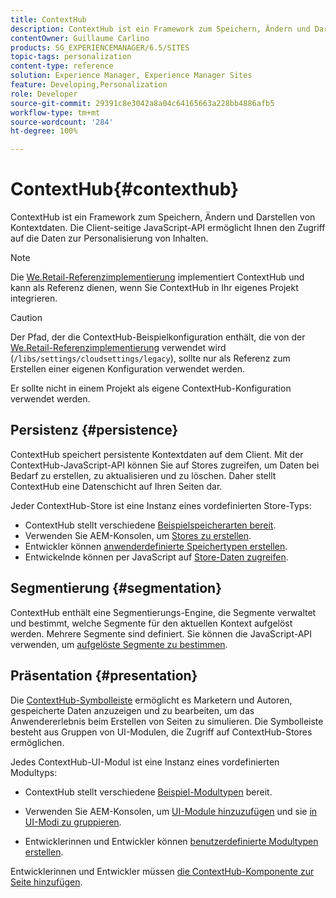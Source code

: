 ```yaml
---
title: ContextHub
description: ContextHub ist ein Framework zum Speichern, Ändern und Darstellen von Kontextdaten
contentOwner: Guillaume Carlino
products: SG_EXPERIENCEMANAGER/6.5/SITES
topic-tags: personalization
content-type: reference
solution: Experience Manager, Experience Manager Sites
feature: Developing,Personalization
role: Developer
source-git-commit: 29391c8e3042a8a04c64165663a228bb4886afb5
workflow-type: tm+mt
source-wordcount: '284'
ht-degree: 100%

---
```


# ContextHub{#contexthub}

ContextHub ist ein Framework zum Speichern, Ändern und Darstellen von Kontextdaten. Die Client-seitige JavaScript-API ermöglicht Ihnen den Zugriff auf die Daten zur Personalisierung von Inhalten.

>[!NOTE]
>
>Die [We.Retail-Referenzimplementierung](/help/sites-developing/we-retail.md) implementiert ContextHub und kann als Referenz dienen, wenn Sie ContextHub in Ihr eigenes Projekt integrieren.

>[!CAUTION]
>
>Der Pfad, der die ContextHub-Beispielkonfiguration enthält, die von der [We.Retail-Referenzimplementierung](/help/sites-developing/we-retail.md) verwendet wird (`/libs/settings/cloudsettings/legacy`), sollte nur als Referenz zum Erstellen einer eigenen Konfiguration verwendet werden.
>
>Er sollte nicht in einem Projekt als eigene ContextHub-Konfiguration verwendet werden.

## Persistenz {#persistence}

ContextHub speichert persistente Kontextdaten auf dem Client. Mit der ContextHub-JavaScript-API können Sie auf Stores zugreifen, um Daten bei Bedarf zu erstellen, zu aktualisieren und zu löschen. Daher stellt ContextHub eine Datenschicht auf Ihren Seiten dar.

Jeder ContextHub-Store ist eine Instanz eines vordefinierten Store-Typs:

* ContextHub stellt verschiedene [Beispielspeicherarten bereit](/help/sites-developing/ch-samplestores.md).
* Verwenden Sie AEM-Konsolen, um [Stores zu erstellen](ch-configuring.md#creating-a-contexthub-store).
* Entwickler können [anwenderdefinierte Speichertypen erstellen](/help/sites-developing/ch-extend.md#creating-custom-store-candidates).
* Entwickelnde können per JavaScript auf [Store-Daten zugreifen](/help/sites-developing/ch-adding.md#interacting-with-contexthub-stores).

## Segmentierung {#segmentation}

ContextHub enthält eine Segmentierungs-Engine, die Segmente verwaltet und bestimmt, welche Segmente für den aktuellen Kontext aufgelöst werden. Mehrere Segmente sind definiert. Sie können die JavaScript-API verwenden, um [aufgelöste Segmente zu bestimmen](/help/sites-developing/ch-adding.md#determining-resolved-contexthub-segments).

## Präsentation {#presentation}

Die [ContextHub-Symbolleiste](/help/sites-authoring/ch-previewing.md) ermöglicht es Marketern und Autoren, gespeicherte Daten anzuzeigen und zu bearbeiten, um das Anwendererlebnis beim Erstellen von Seiten zu simulieren. Die Symbolleiste besteht aus Gruppen von UI-Modulen, die Zugriff auf ContextHub-Stores ermöglichen.

Jedes ContextHub-UI-Modul ist eine Instanz eines vordefinierten Modultyps:

* ContextHub stellt verschiedene [Beispiel-Modultypen](/help/sites-developing/ch-samplemodules.md) bereit.
* Verwenden Sie AEM-Konsolen, um [UI-Module hinzuzufügen](ch-configuring.md#adding-a-ui-module) und sie [in UI-Modi zu gruppieren](ch-configuring.md#adding-a-ui-mode).

* Entwicklerinnen und Entwickler können [benutzerdefinierte Modultypen erstellen](/help/sites-developing/ch-extend.md#creating-contexthub-ui-module-types).

Entwicklerinnen und Entwickler müssen [die ContextHub-Komponente zur Seite hinzufügen](/help/sites-developing/ch-adding.md).
